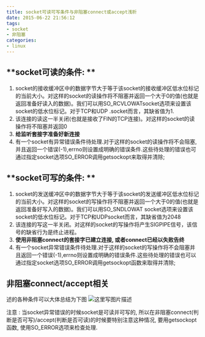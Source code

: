 ```yaml
---
title: socket可读可写条件与非阻塞connect或accept浅析
date: 2015-06-22 21:56:12
tags:
- socket
- 非阻塞
categories:
- linux
---
```



## **socket可读的条件: **

1. socket的接收缓冲区中的数据字节大于等于该socket的接收缓冲区低水位标记的当前大小。对这样的socket的读操作将不阻塞并返回一个大于0的值(也就是返回准备好读入的数据)。我们可以用SO_RCVLOWATsocket选项来设置该socket的低水位标记。对于TCP和UDP .socket而言，其缺省值为1.
2. 该连接的读这一半关闭(也就是接收了FIN的TCP连接)。对这样的socket的读操作将不阻塞并返回0
3. **给监听套接字准备好新连接**
4. 有一个socket有异常错误条件待处理.对于这样的socket的读操作将不会阻塞,并且返回一个错误(-1),errno则设置成明确的错误条件.这些待处理的错误也可通过指定socket选项SO_ERROR调用getsockopt来取得并清除;

<!-- more -->

## **socket可写的条件: **

1. socket的发送缓冲区中的数据字节大于等于该socket的发送缓冲区低水位标记的当前大小。对这样的socket的写操作将不阻塞并返回一个大于0的值(也就是返回准备好写入的数据)。我们可以用SO_SNDLOWAT socket选项来设置该socket的低水位标记。对于TCP和UDPsocket而言，其缺省值为2048
2. 该连接的写这一半关闭。对这样的socket的写操作将产生SIGPIPE信号，该信号的缺省行为是终止进程。
3. **使用非阻塞connect的套接字已建立连接, 或者connect已经以失败告终**
4. 有一个socket异常错误条件待处理.对于这样的socket的写操作将不会阻塞并且返回一个错误(-1),errno则设置成明确的错误条件.这些待处理的错误也可以通过指定socket选项SO_ERROR调用getsockopt函数来取得并清除;

## **非阻塞connect/accept相关**

述的各种条件可以大体总结为下图
![这里写图片描述](http://img.blog.csdn.net/20170822193729519?watermark/2/text/aHR0cDovL2Jsb2cuY3Nkbi5uZXQvbm9zaXg=/font/5a6L5L2T/fontsize/400/fill/I0JBQkFCMA==/dissolve/70/gravity/SouthEast)

注意 : 当socket异常错误的时候socket是可读并可写的, 所以在非阻塞connect(判断是否可写)/accept(判断是否可读)的时候要特别注意这种情况, 要用getsockopt函数, 使用SO_ERROR选项来检查处理.